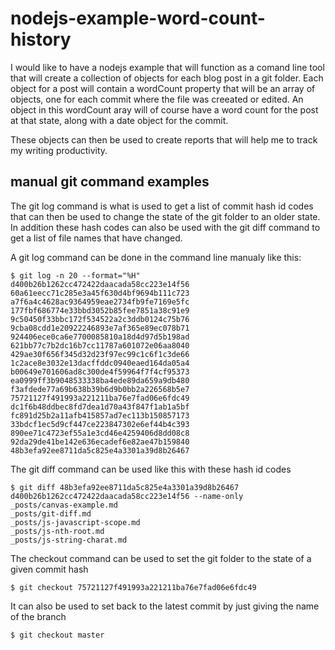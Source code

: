 # nodejs-example-word-count-history

I would like to have a nodejs example that will function as a comand line tool that will create a collection of objects for each blog post in a git folder. Each object for a post will contain a wordCount property that will be an array of objects, one for each commit where the file was creeated or edited. An object in this wordCount aray will of course have a word count for the post at that state, along with a date object for the commit.

These objects can then be used to create reports that will help me to track my writing productivity.

## manual git command examples

The git log command is what is used to get a list of commit hash id codes that can then be used to change the state of the git folder to an older state. In addition these hash codes can also be used with the git diff command to get a list of file names that have changed.

A git log command can be done in the command line manualy like this:

```
$ git log -n 20 --format="%H"
d400b26b1262cc472422daacada58cc223e14f56
60a61eecc71c285e3a45f630d4bf9694b111c723
a7f6a4c4628ac9364959eae2734fb9fe7169e5fc
177fbf686774e33bbd3052b85fee7851a38c91e9
9c50450f33bbc172f534522a2c3ddb0124c75b76
9cba08cdd1e20922246893e7af365e89ec078b71
924406ece0ca6e7700085810a18d4d97d5b198ad
621bb77c7b2dc16b7cc11787a601072e06aa8040
429ae30f656f345d32d23f97ec99c1c6f1c3de66
1c2ace8e3032e13dacffddc0940eaed164da05a4
b00649e701606ad8c300de4f59964f7f4cf95373
ea0999ff3b9048533338ba4ede89da659a9db480
f3afdede77a69b638b39b6d9b0bb2a226568b5e7
75721127f491993a221211ba76e7fad06e6fdc49
dc1f6b48ddbec8fd7dea1d70a43f847f1ab1a5bf
fc891d25b2a11afb415857ad7ec113b150857173
33bdcf1ec5d9cf447ce223847302e6ef44b4c393
890ee71c4723ef55a1e3cd46e4259406d8dd08c8
92da29de41be142e636ecadef6e82ae47b159840
48b3efa92ee8711da5c825e4a3301a39d8b26467
```

The git diff command can be used like this with these hash id codes

```
$ git diff 48b3efa92ee8711da5c825e4a3301a39d8b26467 d400b26b1262cc472422daacada58cc223e14f56 --name-only
_posts/canvas-example.md
_posts/git-diff.md
_posts/js-javascript-scope.md
_posts/js-nth-root.md
_posts/js-string-charat.md
```

The checkout command can be used to set the git folder to the state of a given commit hash

```
$ git checkout 75721127f491993a221211ba76e7fad06e6fdc49
```

It can also be used to set back to the latest commit by just giving the name of the branch

```
$ git checkout master
```
